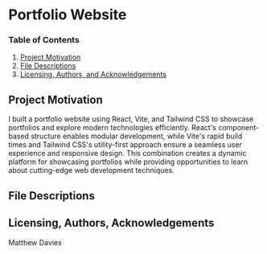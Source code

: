 # Portfolio Website
### Table of Contents

1. [Project Motivation](#motivation)
2. [File Descriptions](#files)
3. [Licensing, Authors, and Acknowledgements](#licensing)

## Project Motivation<a name="motivation"></a>
I built a portfolio website using React, Vite, and Tailwind CSS to showcase portfolios and explore modern technologies efficiently. React's component-based structure enables modular development, while Vite's rapid build times and Tailwind CSS's utility-first approach ensure a seamless user experience and responsive design. This combination creates a dynamic platform for showcasing portfolios while providing opportunities to learn about cutting-edge web development techniques.

## File Descriptions <a name="files"></a>

## Licensing, Authors, Acknowledgements<a name="licensing"></a>
Matthew Davies
